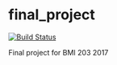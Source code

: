 # final_project

[![Build
Status](https://travis-ci.org/greyson9/hw4.svg?branch=master)](https://travis-ci.org/greyson9/hw4)

Final project for BMI 203 2017

